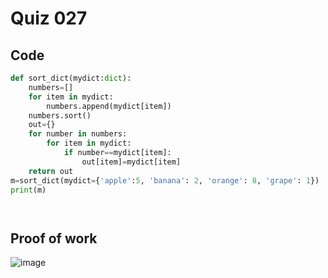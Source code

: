 # Quiz 027




## Code
```.py
def sort_dict(mydict:dict):
    numbers=[]
    for item in mydict:
        numbers.append(mydict[item])
    numbers.sort()
    out={}
    for number in numbers:
        for item in mydict:
            if number==mydict[item]:
                out[item]=mydict[item]
    return out
m=sort_dict(mydict={'apple':5, 'banana': 2, 'orange': 8, 'grape': 1})
print(m)




```

## Proof of work

![image](https://github.com/user-attachments/assets/167cba88-9ec7-4550-a15a-3074e75bcb3d)






